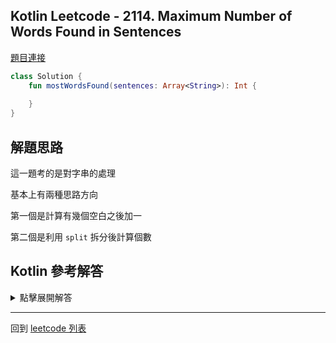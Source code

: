 ## Kotlin Leetcode - 2114. Maximum Number of Words Found in Sentences

[題目連接](https://leetcode.com/problems/maximum-number-of-words-found-in-sentences/)

```kotlin
class Solution {
    fun mostWordsFound(sentences: Array<String>): Int {
        
    }
}
```

## 解題思路

這一題考的是對字串的處理

基本上有兩種思路方向

第一個是計算有幾個空白之後加一

第二個是利用 `split` 拆分後計算個數

## Kotlin 參考解答

<details>
  <summary markdown='span'>點擊展開解答</summary>

我們可以用雙重迴圈來計算空白數

```kotlin
class Solution {
    fun mostWordsFound(sentences: Array<String>): Int {
        var max = 0
        sentences.forEach {
            var k = 0
            it.forEach { if (it == ' ') k++ }
            if (k > max) max = k
        }
        return max + 1
    }
}
```

如果用拆分的方式

可以寫成單個表達式

```kotlin
class Solution {
    fun mostWordsFound(sentences: Array<String>) =
        sentences.maxOfOrNull {
            it.split(" ").size
        } ?: 0
}
```

</details>

------

回到 [leetcode 列表](index.md)
